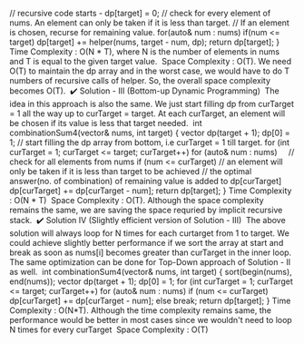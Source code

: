 // recursive code starts -
dp[target] = 0;
// check for every element of nums. An element can only be taken if it is less than target.
// If an element is chosen, recurse for remaining value.
for(auto& num : nums)
if(num <= target) dp[target] += helper(nums, target - num, dp);
return dp[target];
}
Time Complexity : O(N * T), where N is the number of elements in nums and T is equal to the given target value.
​
Space Complexity : O(T). We need O(T) to maintain the dp array and in the worst case, we would have to do T numbers of recursive calls of helper. So, the overall space complexity becomes O(T).
​
✔️ Solution - III (Bottom-up Dynamic Programming)
​
The idea in this approach is also the same. We just start filling dp from curTarget = 1 all the way up to curTarget = target. At each curTarget, an element will be chosen if its value is less that target needed.
​
int combinationSum4(vector<int>& nums, int target) {
vector<uint> dp(target + 1); dp[0] = 1;
// start filling the dp array from bottom, i.e curTarget = 1 till target.
for (int curTarget = 1; curTarget <= target; curTarget++)
for (auto& num : nums)     // check for all elements from nums
if (num <= curTarget)  // an element will only be taken if it is less than target to be achieved
// the optimal answer(no. of combination) of remaining value is added to dp[curTarget]
dp[curTarget] += dp[curTarget - num];
return dp[target];
}
Time Complexity : O(N * T)
​
Space Complexity : O(T). Although the space complexity remains the same, we are saving the space requried by implicit recursive stack.
​
✔️ Solution IV (Slightly efficient version of Solution - III)
​
The above solution will always loop for N times for each curtarget from 1 to target. We could achieve slightly better performance if we sort the array at start and break as soon as nums[i] becomes greater than curTarget in the inner loop. The same optimization can be done for Top-Down approach of Solution - II as well.
​
int combinationSum4(vector<int>& nums, int target) {
sort(begin(nums), end(nums));
vector<uint> dp(target + 1); dp[0] = 1;
for (int curTarget = 1; curTarget <= target; curTarget++)
for (auto& num : nums)
if (num <= curTarget)  dp[curTarget] += dp[curTarget - num];
else break;
return dp[target];
}
Time Complexity : O(N*T). Although the time complexity remains same, the performance would be better in most cases since we wouldn't need to loop N times for every curTarget
​
Space Complexity : O(T)